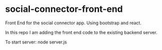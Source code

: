 # social-connector-front-end
Front End for the social connector app. Using bootstrap and react.


In this repo I am adding the front end code to the existing backend server.

To start server: node server.js






